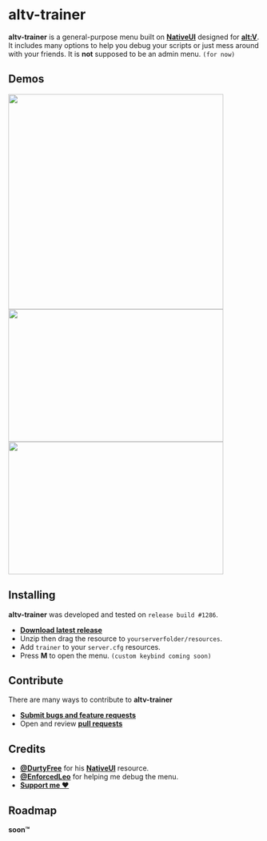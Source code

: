# altv-trainer
**altv-trainer** is a general-purpose menu built on **[NativeUI](https://github.com/DurtyFree/alt-V-NativeUI)** designed for **[alt:V](https://altv.mp/#/)**. It includes many options to help you debug your scripts or just mess around with your friends. It is **not** supposed to be an admin menu. `(for now)`  

## Demos
<img src="https://github.com/Jayreen58/altv-trainer/blob/master/assets/demo1.gif" width="430" height="430"/>  
<img src="https://github.com/Jayreen58/altv-trainer/blob/master/assets/demo2.gif" width="430" height="265"/>  
<img src="https://github.com/Jayreen58/altv-trainer/blob/master/assets/demo3.gif" width="430" height="265"/>  

## Installing
**altv-trainer** was developed and tested on `release build #1286`.
- **[Download latest release](https://github.com/Jayreen58/altv-trainer/releases/latest)**
- Unzip then drag the resource to `yourserverfolder/resources`.
- Add `trainer` to your `server.cfg` resources.
- Press **M** to open the menu. `(custom keybind coming soon)`

## Contribute
There are many ways to contribute to **altv-trainer**
- **[Submit bugs and feature requests](https://github.com/Jayreen58/altv-trainer/issues)**
- Open and review **[pull requests](https://github.com/Jayreen58/altv-trainer/pulls)**

## Credits
- **[@DurtyFree](https://github.com/DurtyFree)** for his **[NativeUI](https://github.com/DurtyFree/alt-V-NativeUI)** resource.  
- **[@EnforcedLeo](https://github.com/EnforcedLeo)** for helping me debug the menu.
- **[Support me ❤️](https://www.paypal.com/paypalme/jayreen58)**

## Roadmap
**soon™**
